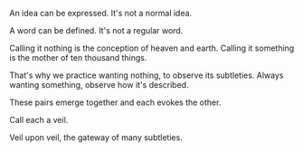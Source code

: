 An idea can be expressed.
It's not a normal idea.

A word can be defined.
It's not a regular word.

Calling it nothing is the conception of heaven and earth.
Calling it something is the mother of ten thousand things.

That's why we practice wanting nothing, to observe its subtleties.
Always wanting something, observe how it's described.

These pairs emerge together
and each evokes the other.

Call each a veil.

Veil upon veil,
the gateway of many subtleties.
